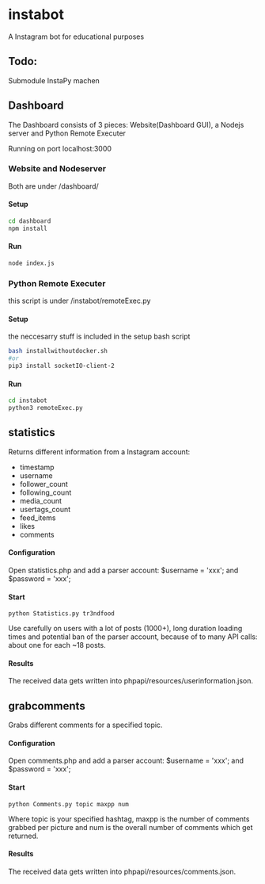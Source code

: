 # instabot
A Instagram bot for educational purposes

## Todo:
Submodule InstaPy machen

## Dashboard 

The Dashboard consists of 3 pieces: Website(Dashboard GUI), a Nodejs server and Python Remote Executer

Running on port localhost:3000

### Website and Nodeserver

Both are under /dashboard/

#### Setup 
```bash
cd dashboard 
npm install
```
#### Run 
```bash
node index.js
```

### Python Remote Executer

this script is under /instabot/remoteExec.py

#### Setup
the neccesarry stuff is included in the setup bash script
```bash
bash installwithoutdocker.sh
#or
pip3 install socketIO-client-2
```

#### Run 
```bash
cd instabot
python3 remoteExec.py
```

## statistics

Returns different information from a Instagram account:

* timestamp
* username
* follower_count
* following_count
* media_count
* usertags_count
* feed_items
* likes
* comments

#### Configuration

Open statistics.php and add a parser account: $username = 'xxx'; and $password = 'xxx';

#### Start

```python Statistics.py tr3ndfood```

Use carefully on users with a lot of posts (1000+), long duration loading times and potential ban of the parser account, because of to many API calls: about one for each ~18 posts.

#### Results

The received data gets written into phpapi/resources/userinformation.json.

## grabcomments

Grabs different comments for a specified topic.

#### Configuration

Open comments.php and add a parser account: $username = 'xxx'; and $password = 'xxx';

#### Start

```python Comments.py topic maxpp num```

Where topic is your specified hashtag, maxpp is the number of comments grabbed per picture and num is the overall number of comments which get returned.

#### Results

The received data gets written into phpapi/resources/comments.json.